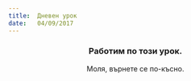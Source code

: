 ```yaml
---
title:  Дневен урок
date:   04/09/2017
---
```


### <center>Работим по този урок.</center>
<center>Моля, върнете се по-късно.</center>
